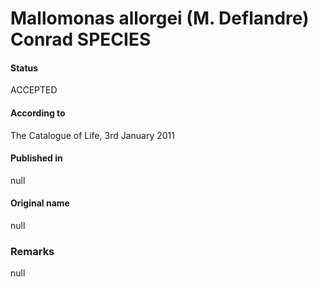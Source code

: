 Mallomonas allorgei (M. Deflandre) Conrad SPECIES
=======

#### Status
ACCEPTED

#### According to
The Catalogue of Life, 3rd January 2011

#### Published in
null

#### Original name
null

### Remarks
null
